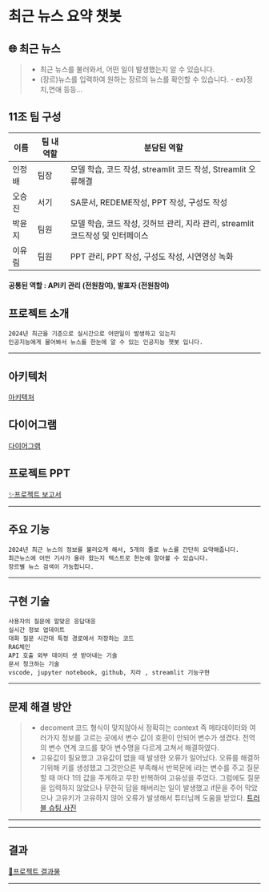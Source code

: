 # 최근 뉴스 요약 챗봇

## 🌐 최근 뉴스
> * 최근 뉴스를 불러와서, 어떤 일이 발생했는지 알 수 있습니다.
> * (장르)뉴스를 입력하여 원하는 장르의 뉴스를 확인할 수 있습니다. - ex)정치,연애 등등...

## 11조 팀 구성
| 이름 | 팀 내 역할 | 분담된 역할 |
| ---------- | ---------- | ---------- |
| 인정배 | 팀장 | 모델 학습, 코드 작성, streamlit 코드 작성, Streamlit 오류해결 |
| 오승진 | 서기 | SA문서, REDEME작성, PPT 작성, 구성도 작성 |
| 박윤지 | 팀원 | 모델 학습, 코드 작성, 깃허브 관리, 지라 관리, streamlit 코드작성 및 인터페이스 |
| 이유림 | 팀원 | PPT 관리, PPT 작성, 구성도 작성, 시연영상 녹화 |

#### 공통된 역할 : API키 관리 (전원참여), 발표자 (전원참여)

## 프로젝트 소개
```
2024년 최근을 기준으로 실시간으로 어떤일이 발생하고 있는지
인공지능에게 물어봐서 뉴스를 한눈에 알 수 있는 인공지능 챗봇 입니다.
```
***
## 아키텍처
[아키텍처](https://excalidraw.com/#json=67Et7apTC74w7oLYsD3v8,6vt8zScruhEXk60kO29j_g)
## 다이어그램
[다이어그램](https://excalidraw.com/#json=noJGN4bIiiTgS1YXiA-Md,YIPBKd4Dfe3XO93wdfEsig)
## 프로젝트 PPT
[✨프로젝트 보고서](https://docs.google.com/presentation/d/1Es9X6uiWgfBH_jLD8_vWzjJNfTw97hQ_kcZoeq4DXLA/edit#slide=id.p1)
***

## 주요 기능
```
2024년 최근 뉴스의 정보를 불러오게 해서, 5개의 줄로 뉴스를 간단히 요약해줍니다.
최근뉴스에 어떤 기사가 올라 왔는지 텍스트로 한눈에 알아볼 수 있습니다.
장르별 뉴스 검색이 가능합니다.
```
***

## 구현 기술
```
사용자의 질문에 알맞은 응답대응
실시간 정보 업데이트
대화 질문 시간대 특정 경로에서 저장하는 코드 
RAG체인
API 호출 외부 데이터 셋 받아내는 기술
문서 청크하는 기술 
vscode, jupyter notebook, github, 지라 , streamlit 기능구현  
```
***

## 문제 해결 방안
> * decoment 코드 형식이 맞지않아서 정확히는 context 즉 메타데이터와 여러가지 정보를 고르는 곳에서 변수 값이 호환이 안되어 변수가 생겼다. 전역의 변수 연계 코드를 찾아 변수명을 다르게 고쳐서 해결하였다.
> * 고유값이 필요했고 고유값이 없을 때 발생한 오류가 일어났다. 오류를 해결하기위해 키를 생성했고 그것만으론 부족해서 반복문에 i라는 변수를 주고 질문할 때 마다 1의 값을 주게하고 무한 반복하여 고유성을 주었다. 그럼에도 질문을 입력하지 않았으나 무한히 답을 해버리는 일이 발생했고 if문을 주어 막았으나 고유키가 고유하지 않아 오류가 발생해서 튜터님께 도움을 받았다.
[트러블 슈팅 사진](https://www.notion.so/teamsparta/1382dc3ef51481cdba3eef78bface315)
***

***
## 결과
[🎈프로젝트 결과물](https://www.notion.so/teamsparta/1382dc3ef5148165a486d8762ac90467)
***




